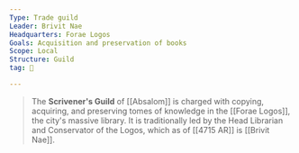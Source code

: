 ```yaml
---
Type: Trade guild
Leader: Brivit Nae
Headquarters: Forae Logos
Goals: Acquisition and preservation of books
Scope: Local
Structure: Guild
tag: 👥

---
```


> The **Scrivener's Guild** of [[Absalom]] is charged with copying, acquiring, and preserving tomes of knowledge in the [[Forae Logos]], the city's massive library. It is traditionally led by the Head Librarian and Conservator of the Logos, which as of [[4715 AR]] is [[Brivit Nae]].







